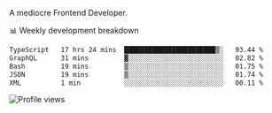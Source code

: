 A mediocre Frontend Developer.

📊 Weekly development breakdown
<!--START_SECTION:waka-->

```txt
TypeScript   17 hrs 24 mins  ███████████████████████▒░   93.44 %
GraphQL      31 mins         ▓░░░░░░░░░░░░░░░░░░░░░░░░   02.82 %
Bash         19 mins         ▒░░░░░░░░░░░░░░░░░░░░░░░░   01.75 %
JSON         19 mins         ▒░░░░░░░░░░░░░░░░░░░░░░░░   01.74 %
XML          1 min           ░░░░░░░░░░░░░░░░░░░░░░░░░   00.11 %
```

<!--END_SECTION:waka-->

<img src="https://gpvc.arturio.dev/iqbalfasri" alt="Profile views"/>

